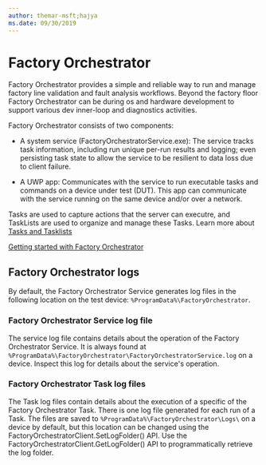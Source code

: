 ```yaml
---
author: themar-msft;hajya
ms.date: 09/30/2019
---
```


# Factory Orchestrator

Factory Orchestrator provides a simple and reliable way to run and manage factory line validation and fault analysis workflows. Beyond the factory floor Factory Orchestrator can be during os and hardware development to support various dev inner-loop and diagnostics activities.

Factory Orchestrator consists of two components:

- A system service (FactoryOrchestratorService.exe): The service tracks task information, including run unique per-run results and logging; even persisting task state to allow the service to be resilient to data loss due to client failure.

- A UWP app: Communicates with the service to run executable tasks and commands on a device under test (DUT). This app can communicate with the service running  on the same device and/or over a network.

Tasks are used to capture actions that the server can executre, and TaskLists are used to organize and manage these Tasks. Learn more about [Tasks and Tasklists](tasks-and-tasklists.md)

[Getting started with Factory Orchestrator](get-started-with-factory-orchestrator.md)

## Factory Orchestrator logs

By default, the Factory Orchestrator Service generates log files in the following location on the test device: `%ProgramData%\FactoryOrchestrator`.

### Factory Orchestrator Service log file

The service log file contains details about the operation of the Factory Orchestrator Service. It is always found at `%ProgramData%\FactoryOrchestrator\FactoryOrchestratorService.log` on a device. Inspect this log for details about the service's operation.

### Factory Orchestrator Task log files

The Task log files contain details about the execution of a specific of the Factory Orchestrator Task. There is one log file generated for each run of a Task. The files are saved to `%ProgramData%\FactoryOrchestrator\Logs\` on a device by default, but this location can be changed using the FactoryOrchestratorClient.SetLogFolder() API. Use the FactoryOrchestratorClient.GetLogFolder() API to programmatically retrieve the log folder.
